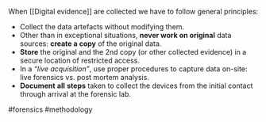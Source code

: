 When [[Digital evidence]] are collected we have to follow general principles:
- Collect the data artefacts without modifying them.
- Other than in exceptional situations, **never work on original** data sources: **create a copy** of the original data.
- **Store** the original and the 2nd copy (or other collected evidence) in a secure location of restricted access.
- In a *“live acquisition”*, use proper procedures to capture data on-site: live forensics vs. post mortem analysis.
- **Document** **all** **steps** taken to collect the devices from the initial contact through arrival at the forensic lab.

#forensics #methodology